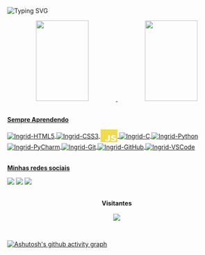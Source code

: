 
<img src="https://readme-typing-svg.demolab.com?font=Ubuntu&size=50&duration=3500&pause=1000&color=FF0000&center=true&vCenter=true&width=1000&lines=Ol%C3%A1!+Meu+nome+%C3%A9+Carlos+Salgado!;Seja+Bem-vindo(a)+=)" alt="Typing SVG" /></a>

<div align="center">
  <a href="https://github.com/Carlos7045">
  <img width="49%" height="185px" src="https://github-readme-stats.vercel.app/api?username=Carlos7045&show_icons=true&theme=dark&include_all_commits=true&icon_color=FF0000&count_private=true"/> 
  <img width="49%" height="185" src="https://github-readme-stats.vercel.app/api/top-langs/?username=Carlos7045&layout=compact&langs_count=168&theme=dark"/>
</div>
<div style="display: inline_block"><br>
  <p align="centre"><b>Sempre Aprendendo</b></p> 
  <img align="center" alt="Ingrid-HTML5" height="30" width="40" src="https://cdn.jsdelivr.net/gh/devicons/devicon/icons/html5/html5-original.svg">
  <img align="center" alt="Ingrid-CSS3" height="30" width="40" src="https://cdn.jsdelivr.net/gh/devicons/devicon/icons/css3/css3-original.svg">
   <img align="center" alt="Rafa-Js" height="30" width="40" src="https://raw.githubusercontent.com/devicons/devicon/master/icons/javascript/javascript-plain.svg">
  <img align="center" alt="Ingrid-C" height="30" width="40" src="https://cdn.jsdelivr.net/gh/devicons/devicon/icons/c/c-original.svg">
  <img align="center" alt="Ingrid-Python" height="30" width="40" src="https://cdn.jsdelivr.net/gh/devicons/devicon/icons/python/python-original.svg">
   <img align="center" alt="Ingrid-PyCharm" height="30" width="40" src="https://cdn.jsdelivr.net/gh/devicons/devicon/icons/pycharm/pycharm-original-wordmark.svg">
   <img align="center" alt="Ingrid-Git" height="30" width="40" src="https://cdn.jsdelivr.net/gh/devicons/devicon/icons/git/git-original.svg">
  <img align="center" alt="Ingrid-GitHub" height="30" width="40" src="https://cdn.jsdelivr.net/gh/devicons/devicon/icons/github/github-original.svg">
   <img align="center" alt="Ingrid-VSCode" height="30" width="40" src="https://cdn.jsdelivr.net/gh/devicons/devicon/icons/vscode/vscode-original.svg"><br>
  
  <div style="display: inline_block"><br>
  <div>
   <p align="centre"><b>Minhas redes sociais</b></p> 
  <a href="https://instagram.com/carlos_salgado704" target="_blank"><img src="https://img.shields.io/badge/Instagram-E4405F?style=for-the-badge&logo=instagram&logoColor=white" target="_blank"></a>
  <a href="mailto:salgadocarloshenrique@gmail.com" target="_blank"><img src="https://img.shields.io/badge/Gmail-D14836?style=for-the-badge&logo=gmail&logoColor=white" target="_blank"></a>
  <a href="https://www.linkedin.com/in/carlos-salgado-b431a188/" target="_blank"><img src="https://img.shields.io/badge/LinkedIn-0077B5?style=for-the-badge&logo=linkedin&logoColor=white" target="_blank"></a>
</div>

<div align="center">
  <br><p align="center"><b>Visitantes</b></p>  
  <p align="center"><img align="center" src="https://profile-counter.glitch.me/{Carlos7045}/count.svg" /></p> 
  <br>
</div>

[![Ashutosh's github activity graph](https://github-readme-activity-graph.cyclic.app/graph?username=Carlos7045&bg_color=c3b6be&color=c70000&line=cd5818&point=403d3d&area=true&hide_border=true)](https://github.com/ashutosh00710/github-readme-activity-graph)
